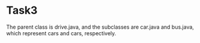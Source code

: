 # Task3
The parent class is drive.java, and the subclasses are car.java and bus.java, which represent cars and cars, respectively.


